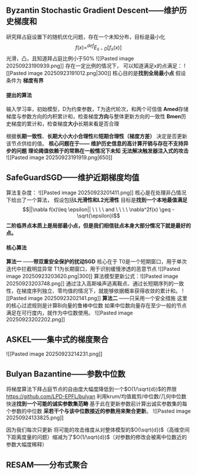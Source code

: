 ## **Byzantin Stochastic Gradient Descent——维护历史梯度和**
研究拜占庭设置下的随机优化问题，存在一个未知分布，目标是最小化$$f(x) =^{def} E_{s-D}[f_s(x)]$$
光滑，凸，且知道拜占庭比例小于50%
![[Pasted image 20250923190939.png]]
存在一定比例的情况下， 可以知道满足x的点满足：
![[Pasted image 20250923191012.png|300]]
核心目的是**找到全局最小点**
假设条件为 **梯度有界**
#### 提出的算法
输入学习率，初始模型，D为约束参数，T为迭代轮次，和两个可信值
**Amed**存储梯度与参数方向的内积累计和，检查梯度**方向**与整体更新方向的一致性
**Bmen**历史梯度的累计和，检查梯度**大小**长期来看是否合理

根据**长期一致性**、**长期大小大小合理性**和**短期合理性（梯度方差）** 决定是否更新该节点供给的值。
**核心问题在于——
    维护历史信息的高计算开销与存在不支持异步的问题**
    **理论阈值依赖于的常熟在一般情况下未知**
    **无法解决触发器注入式的攻击**
![[Pasted image 20250923191919.png|650]]

## SafeGuardSGD——维护近期梯度均值
算法复杂度：
![[Pasted image 20250923201411.png]]
核心是在处理非凸情况下给出了一个算法，
假设包括**L光滑性和L2光滑性**
目标是**找到一个本地最值满足**
$$||\nabla f(x)\leq \epsilon|| \ \ \ \ and \ \ \ \ \nabla^2f(x) \geq - \sqrt{\epsilon}I$$
**二阶临界点本质上是局部最小点，但是我们相信驻点本身大部分情况下就是最好的点。**
#### 核心算法
**算法一** ——**带双重安全保护的扰动SGD**
核心在于
T0是一个短期窗口，用于单次迭代中拦截明显异常
T1为长期窗口，用于识别缓慢渗透的恶意节点
![[Pasted image 20250923203620.png|300]]
算法模型更新公式：![[Pasted image 20250923203748.png]]
通过注入高斯噪声逃离鞍点、通过长短期序列的一致性，在梯度序列独立、零均值的情况下，就能够依据概率获得收敛的累计和。
![[Pasted image 20250923202141.png]]
**算法二** ——只采用一个安全措施
这里的核心过滤规则是计算Bi向量的鲁棒中位数
如果中位数向量存在至少一般的节点满足在可行度内，就作为中位数使用。
![[Pasted image 20250923202202.png]]

## ASKEL——集中式的梯度聚合
![[Pasted image 20250923214231.png]]


## Bulyan Bazantine——参数中位数
将梯度算法下拜占庭节点的自由度大幅度降低到一个$O(1/\sqrt{d})$的界限
https://github.com/LPD-EPFL/bulyan
利用krum/均值裁剪/中位数/几何中位数快速**找到一个可能的诚实参数集范畴**
基于此在更新参数前计算出诚实参数集的每个参数的中位数
**采若干个与该中位数接近的参数用来聚合更新**。
![[Pasted image 20250924133825.png]]

因为我们每次只更新
将可能的攻击维度从对整体模型的$O(\sqrt{d})$（高维空间下距离度量的问题）缩减为了$O(1/\sqrt{d})$（对参数的修改会被离中位数近的参数大幅度稀释）

## RESAM——分布式聚合